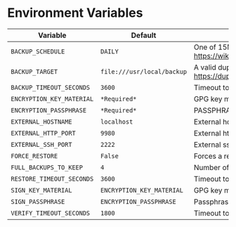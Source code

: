 # Environment Variables

| Variable | Default | Description |
|----------|---------|-------------|
| `BACKUP_SCHEDULE` | `DAILY` | One of 15MIN DAILY HOURLY MONTHLY WEEKLY https://wiki.alpinelinux.org/wiki/Cron |
| `BACKUP_TARGET` | `file:///usr/local/backup` | A valid duplicity target, not all have been tested. https://duplicity.nongnu.org/vers7/duplicity.1.html#sect7 |
| `BACKUP_TIMEOUT_SECONDS` | `3600` | Timeout to prevent backup running indefinitely |
| `ENCRYPTION_KEY_MATERIAL` | `*Required*` | GPG key material use by backup encryption key |
| `ENCRYPTION_PASSPHRASE` | `*Required*` | PASSPHRASE used to decrypt backup encryption key |
| `EXTERNAL_HOSTNAME` | `localhost` | External hostname used to generate git clone urls |
| `EXTERNAL_HTTP_PORT` | `9980` | External http/s port used to generate git clone urls |
| `EXTERNAL_SSH_PORT` | `2222` | External ssh port used to generate git clone urls |
| `FORCE_RESTORE` | `False` | Forces a restore even if data loss would occur |
| `FULL_BACKUPS_TO_KEEP` | `4` | Number of full backups to keep by duplicity |
| `RESTORE_TIMEOUT_SECONDS` | `3600` | Timeout to prevent restore running indefinitely |
| `SIGN_KEY_MATERIAL` | `ENCRYPTION_KEY_MATERIAL` | GPG key material use by backup signing key |
| `SIGN_PASSPHRASE` | `ENCRYPTION_PASSPHRASE` | Passphrase used to decrypt backup signing key |
| `VERIFY_TIMEOUT_SECONDS` | `1800` | Timeout to prevent verify running indefinitely |
